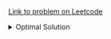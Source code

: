<!-- [Link to Striver's SDE Sheet]() -->

[Link to problem on Leetcode](https://leetcode.com/problems/delete-node-in-a-bst/)



<details><summary>Optimal Solution</summary>

Optimal Solution: TC = `O(logN)`, SC = `O(1)`

- Find the node to be deleted. <br>
- If such a node doesn't exist, return the root, else find the node and its parent.
- Let the node to be deleted is X.
- If X is the root of the given tree, then, 

> - If X has no left and right child, return NULL.
> - If X has either of left or right child, return the other child.
> - If X has both left and right child, attach the right child to the right of the right-most child of the left child. Or we can also attach the left child to the left of the left-most child of the right child.
>

- If X is not the root of the given tree, then,

> - Let us take dirchild the child of the parent node which corresponds to X. For eg, if the left child of parent node is X, then dirchild is left and vice-versa.
> - If X has no left and right child, make the dirchild of parent NULL.
> - If X has either of left and right child, attach the non-NULL child to the dirchild of parent node.
> - If X has both left and right child, attach the right child to the right of the right-most child of the left child. Or we can also attach the left child to the left of the left-most child of the right child.
> - Connect the dirchild of parent node with the left child of X.
>

- Finally, return the root.


Runtime: `58 ms`, faster than `41.09%`<br>
Memory Usage: `32.8 MB`, less than `36.04%`<br>


<details><summary>Clean Code</summary>

![](https://github.com/archishmanghos/code-images/blob/master/Leetcode/450.png)

</details>

</details>